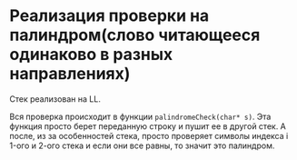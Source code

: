 # Реализация проверки на палиндром(слово читающееся одинаково в разных направлениях)

Стек реализован на LL.

Вся проверка происходит в функции ```palindromeCheck(char* s)```. 
Эта функция просто берет переданную строку и пушит ее в другой стек. А после, из за особенностей стека, просто проверяет символы индекса i 1-ого и 2-ого стека 
и если они все равны, то значит это палиндром.
